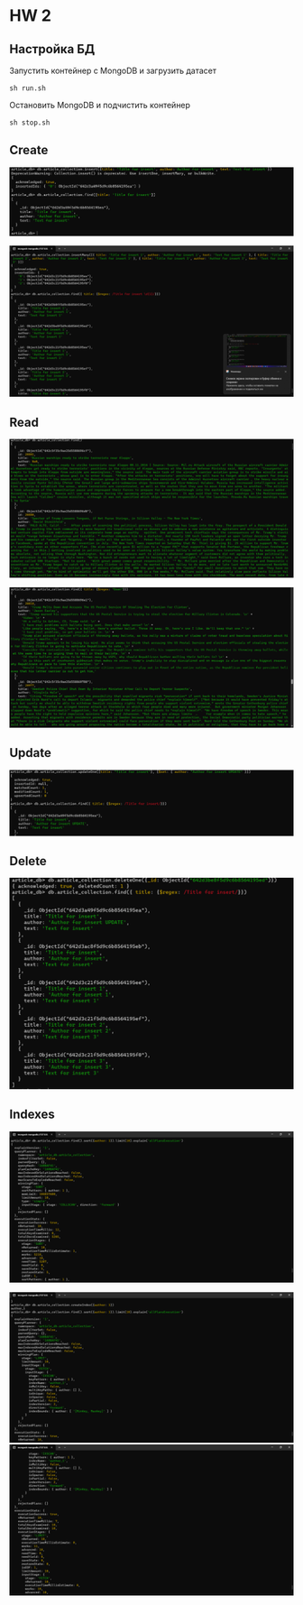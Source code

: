 # HW 2

## Настройка БД

Запустить контейнер с MongoDB и загрузить датасет
```
sh run.sh
```

Остановить MongoDB и подчистить контейнер
```
sh stop.sh
```

## Create
![Запрос на создание одной записи](/hw-2/screenshot/query_insert_one.png "Запрос на создание одной записи")

![Запрос на создание множества записей](/hw-2/screenshot/query_insert_many.png "Запрос на создание множества записей")

## Read
![](/hw-2/screenshot/query_get_all.png "Получение всех записей")

![](/hw-2/screenshot/query_get_have_word_DOWN.png "Получение всех записей, которые содержат в название слово DOWN")

## Update
![](/hw-2/screenshot/query_update_one.png "Обнволение записи")

## Delete
![](/hw-2/screenshot/query_delete_one.png "Удаление дубликатов записи")

## Indexes
![](/hw-2/screenshot/before_indexes.png "До индексации, значение executionStats.executionTimeMillis: 12")

![](/hw-2/screenshot/after_indexes.png)
![](/hw-2/screenshot/after_indexes_1.png "После индексации по полю author значение executionStats.executionTimeMillis: 7")